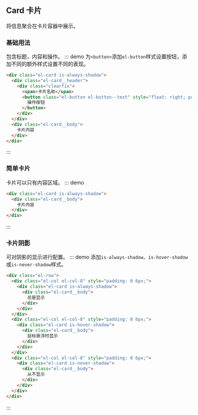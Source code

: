 ## Card 卡片
将信息聚合在卡片容器中展示。

### 基础用法
包含标题，内容和操作。
::: demo 为`<button>`添加`el-button`样式设置按钮，添加不同的额外样式设置不同的表现。

``` html
<div class="el-card is-always-shadow">
  <div class="el-card__header">
    <div class="clearfix">
      <span>卡片名称</span>
      <button class="el-button el-button--text" style="float: right; padding: 3px 0px;">
        操作按钮
      </button>
    </div>
  </div>
  <div class="el-card__body">
    卡片内容
  </div>
</div>
```
:::

### 简单卡片
卡片可以只有内容区域。
::: demo

``` html
<div class="el-card is-always-shadow">
  <div class="el-card__body">
    卡片内容
  </div>
</div>
```
:::

### 卡片阴影
可对阴影的显示进行配置。
::: demo 添加`is-always-shadow`、`is-hover-shadow`或`is-never-shadow`样式。

``` html
<div class="el-row">
  <div class="el-col el-col-8" style="padding: 0 6px;">
    <div class="el-card is-always-shadow">
      <div class="el-card__body">
        总是显示
      </div>
    </div>
  </div>
  <div class="el-col el-col-8" style="padding: 0 6px;">
    <div class="el-card is-hover-shadow">
      <div class="el-card__body">
        鼠标悬浮时显示
      </div>
    </div>
  </div>
  <div class="el-col el-col-8" style="padding: 0 6px;">
    <div class="el-card is-never-shadow">
      <div class="el-card__body">
        从不显示
      </div>
    </div>
  </div>
</div>
```
:::
